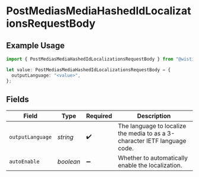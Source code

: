 # PostMediasMediaHashedIdLocalizationsRequestBody

## Example Usage

```typescript
import { PostMediasMediaHashedIdLocalizationsRequestBody } from "@wistia/wistia-api-client/models/operations";

let value: PostMediasMediaHashedIdLocalizationsRequestBody = {
  outputLanguage: "<value>",
};
```

## Fields

| Field                                                                      | Type                                                                       | Required                                                                   | Description                                                                |
| -------------------------------------------------------------------------- | -------------------------------------------------------------------------- | -------------------------------------------------------------------------- | -------------------------------------------------------------------------- |
| `outputLanguage`                                                           | *string*                                                                   | :heavy_check_mark:                                                         | The language to localize the media to as a 3-character IETF language code. |
| `autoEnable`                                                               | *boolean*                                                                  | :heavy_minus_sign:                                                         | Whether to automatically enable the localization.                          |